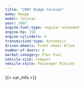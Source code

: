 ```yaml
---
title: "2007 Dodge Caravan"
make: Dodge
model: Caravan
year: 2007
engine-fuel-type: regular unleaded
engine-hp: 150
engine-cylinders: 4
transmission-type: Automatic
driven-wheels: Front wheel drive
number-of-doors: 4
market-category: Flex Fuel
vehicle-size: Compact
vehicle-style: Passenger Minivan
---
```


{{< car_info >}}
